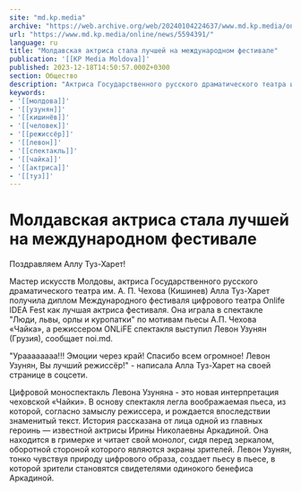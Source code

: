 ```yaml
---
site: "md.kp.media"
archive: "https://web.archive.org/web/20240104224637/www.md.kp.media/online/news/5594391/"
url: "https://www.md.kp.media/online/news/5594391/"
language: ru
title: "Молдавская актриса стала лучшей на международном фестивале"
publication: '[[KP Media Moldova]]'
published: 2023-12-18T14:50:57.000Z+0300
section: Общество
description: "Актриса Государственного русского драматического театра им. А. П. Чехова Алла Туз-Харет получила диплом Международного фестиваля цифрового театра Onlife IDEA"
keywords:
- '[[молдова]]'
- '[[узунян]]'
- '[[кишинёв]]'
- '[[человек]]'
- '[[режиссёр]]'
- '[[левон]]'
- '[[спектакль]]'
- '[[чайка]]'
- '[[актриса]]'
- '[[туз]]'
---
```


# Молдавская актриса стала лучшей на международном фестивале

Поздравляем Аллу Туз-Харет!

Мастер искусств Молдовы, актриса Государственного русского драматического театра им. А. П. Чехова (Кишинев) Алла Туз-Харет получила диплом Международного фестиваля цифрового театра Onlife IDEA Fest как лучшая актриса фестиваля. Она играла в спектакле "Люди, львы, орлы и куропатки" по мотивам пьесы А.П. Чехова «Чайка», а режиссером ONLiFE спектакля выступил Левон Узунян (Грузия), сообщает noi.md.

"Ураааааааа!!! Эмоции через край! Спасибо всем огромное! Левон Узунян, Вы лучший режиссёр!" - написала Алла Туз-Харет на своей странице в соцсети.

Цифровой моноспектакль Левона Узуняна - это новая интерпретация чеховской «Чайки». В основу спектакля легла воображаемая пьеса, из которой, согласно замыслу режиссера, и рождается впоследствии знаменитый текст. История рассказана от лица одной из главных героинь — известной актрисы Ирины Николаевны Аркадиной. Она находится в гримерке и читает свой монолог, сидя перед зеркалом, оборотной стороной которого являются экраны зрителей. Левон Узунян, тонко чувствуя природу цифрового образа, создает пьесу в пьесе, в которой зрители становятся свидетелями одинокого бенефиса Аркадиной.